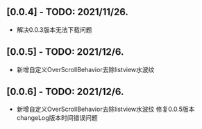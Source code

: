 ## [0.0.4] - TODO: 2021/11/26.
*  解决0.0.3版本无法下载问题

## [0.0.5] - TODO: 2021/12/6.
*  新增自定义OverScrollBehavior去除listview水波纹

## [0.0.6] - TODO: 2021/12/6.
*  新增自定义OverScrollBehavior去除listview水波纹 修复0.0.5版本changeLog版本时间错误问题
